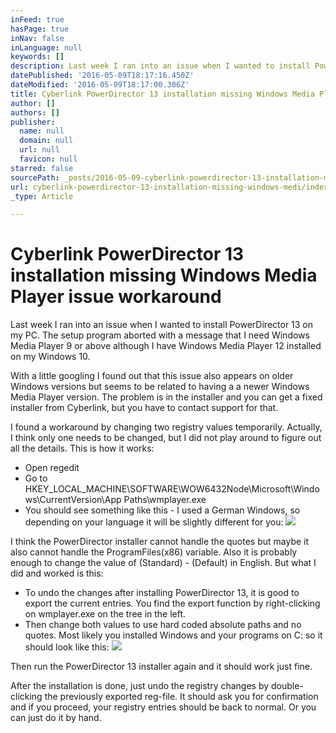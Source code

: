 ```yaml
---
inFeed: true
hasPage: true
inNav: false
inLanguage: null
keywords: []
description: Last week I ran into an issue when I wanted to install PowerDirector 13 on my PC. The setup program aborted with a message that I need Windows Media Player 9 or above although I have Windows Media Player 12 installed on my Windows 10.
datePublished: '2016-05-09T18:17:16.450Z'
dateModified: '2016-05-09T18:17:00.306Z'
title: Cyberlink PowerDirector 13 installation missing Windows Media Player issue workaround
author: []
authors: []
publisher:
  name: null
  domain: null
  url: null
  favicon: null
starred: false
sourcePath: _posts/2016-05-09-cyberlink-powerdirector-13-installation-missing-windows-medi.md
url: cyberlink-powerdirector-13-installation-missing-windows-medi/index.html
_type: Article

---
```

# Cyberlink PowerDirector 13 installation missing Windows Media Player issue workaround

Last week I ran into an issue when I wanted to install PowerDirector 13 on my PC. The setup program aborted with a message that I need Windows Media Player 9 or above although I have Windows Media Player 12 installed on my Windows 10\.

With a little googling I found out that this issue also appears on older Windows versions but seems to be related to having a a newer Windows Media Player version. The problem is in the installer and you can get a fixed installer from Cyberlink, but you have to contact support for that.

I found a workaround by changing two registry values temporarily. Actually, I think only one needs to be changed, but I did not play around to figure out all the details. This is how it works:

* Open regedit
* Go to HKEY\_LOCAL\_MACHINE\\SOFTWARE\\WOW6432Node\\Microsoft\\Windows\\CurrentVersion\\App Paths\\wmplayer.exe
* You should see something like this - I used a German Windows, so depending on your language it will be slightly different for you:
![](https://the-grid-user-content.s3-us-west-2.amazonaws.com/4a01a37e-675a-470a-8389-d64c3888213b.png)

I think the PowerDirector installer cannot handle the quotes but maybe it also cannot handle the ProgramFiles(x86) variable. Also it is probably enough to change the value of (Standard) - (Default) in English. But what I did and worked is this:

* To undo the changes after installing PowerDirector 13, it is good to export the current entries. You find the export function by right-clicking on wmplayer.exe on the tree in the left.
* Then change both values to use hard coded absolute paths and no quotes. Most likely you installed Windows and your programs on C: so it should look like this:
![](https://the-grid-user-content.s3-us-west-2.amazonaws.com/5dddf500-54d4-4ad4-ba90-6cbb9a0f5f7d.png)

Then run the PowerDirector 13 installer again and it should work just fine. 

After the installation is done, just undo the registry changes by double-clicking the previously exported reg-file. It should ask you for confirmation and if you proceed, your registry entries should be back to normal. Or you can just do it by hand.